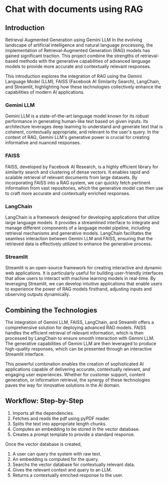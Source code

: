 # Chat with documents using RAG

## Introduction
Retrieval Augmented Generation using Gemini LLM
In the evolving landscape of artificial intelligence and natural language processing, the implementation of Retrieval-Augmented Generation (RAG) models has gained significant traction. This project combine the strengths of retrieval-based methods with the generative capabilities of advanced language models to provide more accurate and contextually relevant responses.

This introduction explores the integration of RAG using the Gemini Language Model (LLM), FAISS (Facebook AI Similarity Search), LangChain, and Streamlit, highlighting how these technologies collectively enhance the capabilities of modern AI applications.

### Gemini LLM

Gemini LLM is a state-of-the-art language model known for its robust performance in generating human-like text based on given inputs. Its architecture leverages deep learning to understand and generate text that is coherent, contextually appropriate, and relevant to the user's query. In the context of RAG, Gemini LLM's generative power is crucial for creating informative and nuanced responses.

### FAISS

FAISS, developed by Facebook AI Research, is a highly efficient library for similarity search and clustering of dense vectors. It enables rapid and scalable retrieval of relevant documents from large datasets. By incorporating FAISS into a RAG system, we can quickly fetch pertinent information from vast repositories, which the generative model can then use to craft more accurate and contextually enriched responses.

### LangChain

LangChain is a framework designed for developing applications that utilize large language models. It provides a streamlined interface to integrate and manage different components of a language model pipeline, including retrieval mechanisms and generative models. LangChain facilitates the seamless interaction between Gemini LLM and FAISS, ensuring that the retrieved data is effectively utilized to enhance the generative process.

### Streamlit

Streamlit is an open-source framework for creating interactive and dynamic web applications. It is particularly useful for building user-friendly interfaces that allow users to interact with machine learning models in real-time. By leveraging Streamlit, we can develop intuitive applications that enable users to experience the power of RAG models firsthand, adjusting inputs and observing outputs dynamically.

## Combining the Technologies

The integration of Gemini LLM, FAISS, LangChain, and Streamlit offers a comprehensive solution for deploying advanced RAG models. FAISS handles the efficient retrieval of relevant information, which is then processed by LangChain to ensure smooth interaction with Gemini LLM. The generative capabilities of Gemini LLM are then leveraged to produce high-quality responses, which can be presented through an interactive Streamlit interface.

This powerful combination enables the creation of sophisticated AI applications capable of delivering accurate, contextually relevant, and engaging user experiences. Whether for customer support, content generation, or information retrieval, the synergy of these technologies paves the way for innovative solutions in the AI domain.

## Workflow: Step-by-Step
1. Imports all the dependencies.
2. Fetches and reads the pdf using pyPDF reader.
3. Splits the text into appropriate length chunks.
4. Computes an embedding to be stored in the vector database.
5. Creates a prompt template to provide a standard response.

Once the vector database is created,
1. A user can query the system with raw text.
2. An embedding is computed for the query.
3. Searchs the vector database for contextually relevant data.
4. Gives the relevant context and query to an LLM.
5. Returns a contextually enriched response to the user.
